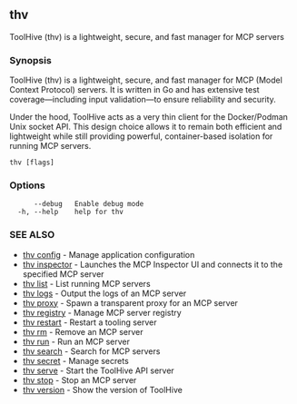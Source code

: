 ## thv

ToolHive (thv) is a lightweight, secure, and fast manager for MCP servers

### Synopsis

ToolHive (thv) is a lightweight, secure, and fast manager for MCP (Model Context Protocol) servers.
It is written in Go and has extensive test coverage—including input validation—to ensure reliability and security.

Under the hood, ToolHive acts as a very thin client for the Docker/Podman Unix socket API.
This design choice allows it to remain both efficient and lightweight while still providing powerful,
container-based isolation for running MCP servers.

```
thv [flags]
```

### Options

```
      --debug   Enable debug mode
  -h, --help    help for thv
```

### SEE ALSO

* [thv config](thv_config.md)	 - Manage application configuration
* [thv inspector](thv_inspector.md)	 - Launches the MCP Inspector UI and connects it to the specified MCP server
* [thv list](thv_list.md)	 - List running MCP servers
* [thv logs](thv_logs.md)	 - Output the logs of an MCP server
* [thv proxy](thv_proxy.md)	 - Spawn a transparent proxy for an MCP server
* [thv registry](thv_registry.md)	 - Manage MCP server registry
* [thv restart](thv_restart.md)	 - Restart a tooling server
* [thv rm](thv_rm.md)	 - Remove an MCP server
* [thv run](thv_run.md)	 - Run an MCP server
* [thv search](thv_search.md)	 - Search for MCP servers
* [thv secret](thv_secret.md)	 - Manage secrets
* [thv serve](thv_serve.md)	 - Start the ToolHive API server
* [thv stop](thv_stop.md)	 - Stop an MCP server
* [thv version](thv_version.md)	 - Show the version of ToolHive

